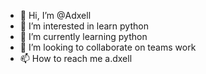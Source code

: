 - 👋 Hi, I’m @Adxell
- 👀 I’m interested in learn python 
- 🌱 I’m currently learning python 
- 💞️ I’m looking to collaborate on teams work 
- 📫 How to reach me a.dxell

<!---
Adxell/Adxell is a ✨ special ✨ repository because its `README.md` (this file) appears on your GitHub profile.
You can click the Preview link to take a look at your changes.
--->

